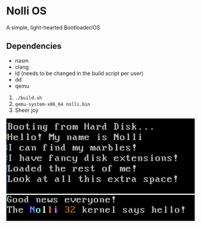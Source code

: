 # Nolli OS
A simple, light-hearted Bootloader/OS

## Dependencies
+ nasm
+ clang
+ ld (needs to be changed in the build script per user)
+ dd
+ qemu

1. ```./build.sh```
2. ```qemu-system-x86_64 nolli.bin```
3. Sheer joy

![Nolli's Boot Screen](boot.png)
![Nolli's Kernel Boot](kernboot.png)
